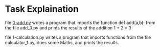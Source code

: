 # Task Explaination
file [0-add.py](https://github.com/hezion15272/alx-higher_level_programming/blob/main/0x02-python-import_modules/0-add.py) writes a program that imports the function def add(a,b): from the file add_0.py and prints the results of the addition 1 + 2 = 3

file 1-calculation.py writes a program that imports functions from the file calculator_1.py, does some Maths, and prints the results.
